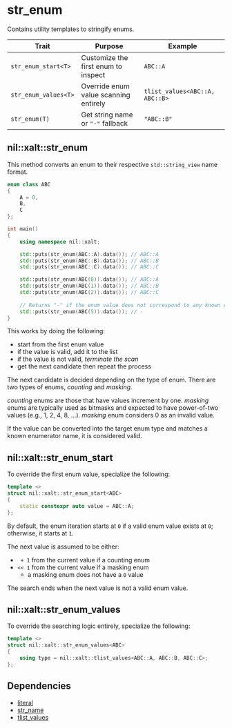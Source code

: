 # str_enum

Contains utility templates to stringify enums.

| Trait                     | Purpose                                 | Example                          |
|---------------------------|-----------------------------------------|----------------------------------|
| `str_enum_start<T>`       | Customize the first enum to inspect     | `ABC::A`                         |
| `str_enum_values<T>`      | Override enum value scanning entirely   | `tlist_values<ABC::A, ABC::B>`   |
| `str_enum(T)`             | Get string name or `"-"` fallback       | `"ABC::B"`                       |

## nil::xalt::str_enum

This method converts an enum to their respective `std::string_view` name format.

```cpp
enum class ABC
{
    A = 0,
    B,
    C
};

int main()
{
    using namespace nil::xalt;

    std::puts(str_enum(ABC::A).data()); // ABC::A
    std::puts(str_enum(ABC::B).data()); // ABC::B
    std::puts(str_enum(ABC::C).data()); // ABC::C

    std::puts(str_enum(ABC(0)).data()); // ABC::A
    std::puts(str_enum(ABC(1)).data()); // ABC::B
    std::puts(str_enum(ABC(2)).data()); // ABC::C
    
    // Returns "-" if the enum value does not correspond to any known enumerator
    std::puts(str_enum(ABC(5)).data()); // -
}
```

This works by doing the following:
- start from the first enum value
- if the value is valid, add it to the list
- if the value is not valid, *terminate the scan*
- get the next candidate then repeat the process

The next candidate is decided depending on the type of enum.
There are two types of enums, *counting* and *masking*.

*counting* enums are those that have values increment by one.
*masking* enums are typically used as bitmasks and expected to have power-of-two values (e.g., 1, 2, 4, 8, …).
*masking* enum considers 0 as an invalid value.

If the value can be converted into the target enum type and matches a known enumerator name, it is considered valid.

## nil::xalt::str_enum_start

To override the first enum value, specialize the following:

```cpp
template <>
struct nil::xalt::str_enum_start<ABC>
{
    static constexpr auto value = ABC::A;
};
```

By default, the enum iteration starts at `0` if a valid enum value exists at `0`; otherwise, it starts at `1`.

The next value is assumed to be either:
 - ` + 1` from the current value if a counting enum
 - `<< 1` from the current value if a masking enum
    - a masking enum does not have a `0` value

The search ends when the next value is not a valid enum value.

## nil::xalt::str_enum_values

To override the searching logic entirely, specialize the following:

```cpp
template <>
struct nil::xalt::str_enum_values<ABC>
{
    using type = nil::xalt::tlist_values<ABC::A, ABC::B, ABC::C>;
};
```

## Dependencies

- [literal](./03-literal.md.md)
- [str_name](./06-str_name.md.md)
- [tlist_values](./05-tlist_values.md.md)
